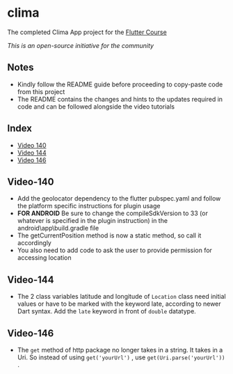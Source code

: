 # clima

The completed Clima App project for the [Flutter Course](https://www.udemy.com/course/flutter-bootcamp-with-dart/)

*This is an open-source initiative for the community*

## Notes
- Kindly follow the README guide before proceeding to copy-paste code from this project
- The README contains the changes and hints to the updates required in code and can be followed alongside the video tutorials

## Index
- [Video 140](#Video-140)
- [Video 144](#Video-144)
- [Video 146](#Video-146)

## Video-140
- Add the geolocator dependency to the flutter pubspec.yaml and follow the platform specific instructions for plugin usage
- **FOR ANDROID** Be sure to change the compileSdkVersion to 33 (or whatever is specified in the plugin instruction) in the android\app\build.gradle file
- The getCurrentPosition method is now a static method, so call it accordingly
- You also need to add code to ask the user to provide permission for accessing location


## Video-144
- The 2 class variables latitude and longitude of ```Location``` class need initial values or have to be marked with the keyword late, according to newer Dart syntax. Add the ```late``` keyword in front of ```double``` datatype.

## Video-146
- The ```get``` method of http package no longer takes in a string. It takes in a Uri. So instead of using ```get('yourUrl')``` , use ```get(Uri.parse('yourUrl'))``` .